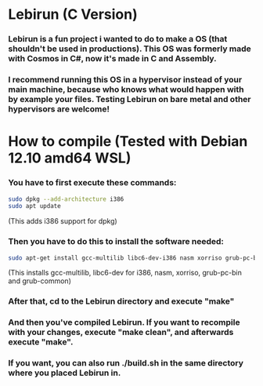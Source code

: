 # Lebirun (C Version)
### Lebirun is a fun project i wanted to do to make a OS (that shouldn't be used in productions). This OS was formerly made with Cosmos in C#, now it's made in C and Assembly.
### I recommend running this OS in a hypervisor instead of your main machine, because who knows what would happen with by example your files. Testing Lebirun on bare metal and other hypervisors are welcome!

# How to compile (Tested with Debian 12.10 amd64 WSL)
### You have to first execute these commands:
```bash
sudo dpkg --add-architecture i386
sudo apt update
```
(This adds i386 support for dpkg)
### Then you have to do this to install the software needed:
```bash
sudo apt-get install gcc-multilib libc6-dev-i386 nasm xorriso grub-pc-bin grub-common
```
(This installs gcc-multilib, libc6-dev for i386, nasm, xorriso, grub-pc-bin and grub-common)
### After that, cd to the Lebirun directory and execute "make"
### And then you've compiled Lebirun. If you want to recompile with your changes, execute "make clean", and afterwards execute "make".
### If you want, you can also run ./build.sh in the same directory where you placed Lebirun in.